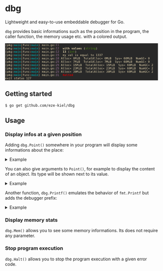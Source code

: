 # dbg

Lightweight and easy-to-use embeddable debugger for Go.

`dbg` provides basic informations such as the position in the program, the caller function, the memory usage etc. with a colored output.

![Sample](img/example.png)

## Getting started

```
$ go get github.com/eze-kiel/dbg
```

## Usage

### Display infos at a given position

Adding `dbg.Point()` somewhere in your program will display some informations about the place:

<details><summary>Example</summary>
<p>

```go
func main() {
	dbg.Point()
}
```

Output:

```
(pkg:main|func:main) main.go:6
```
</p>
</details>

You can also give arguments to `Point()`, for example to display the content of an object. Its type will be shown next to its value.

<details><summary>Example</summary>
<p>

```go
func main() {
	myvar := 1337
	dbg.Point(myvar)
}
```

Output:

```
(pkg:main|func:main) main.go:7   1337 (int)
```
</p>
</details>

Another function, `dbg.Printf()` emulates the behavior of `fmt.Printf` but adds the debugger prefix:

<details><summary>Example</summary>
<p>

```go
func main() {
	name := "General Kenobi"
	dbg.Printf("hello there, %s\n", name)
}
```

Output:

```
(pkg:main|func:main) main.go:7   hello there, General Kenobi
```

</p>
</details>

### Display memory stats

`dbg.Mem()` allows you to see some memory informations. Its does not require any parameter.

### Stop program execution

`dbg.Halt()` allows you to stop the program execution with a given error code.